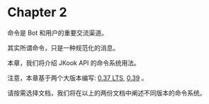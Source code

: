 # Chapter 2

命令是 Bot 和用户的重要交流渠道。

其实所谓命令，只是一种规范化的消息。

本章，我们将介绍 JKook API 的命令系统用法。

注意，本章基于两个大版本编写: [0.37 LTS](0.37.md), [0.39](0.39.md) 。

请按需选择文档，我们将在以上的两份文档中阐述不同版本的命令系统。
